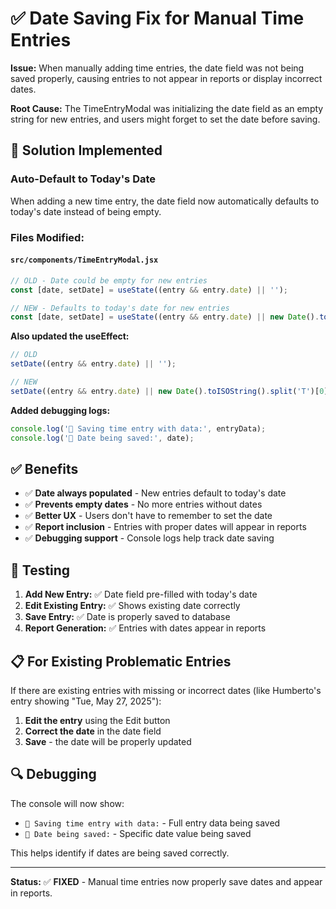 # ✅ Date Saving Fix for Manual Time Entries

**Issue:** When manually adding time entries, the date field was not being saved properly, causing entries to not appear in reports or display incorrect dates.

**Root Cause:** The TimeEntryModal was initializing the date field as an empty string for new entries, and users might forget to set the date before saving.

## 🔧 **Solution Implemented**

### **Auto-Default to Today's Date**
When adding a new time entry, the date field now automatically defaults to today's date instead of being empty.

### **Files Modified:**

#### `src/components/TimeEntryModal.jsx`
```javascript
// OLD - Date could be empty for new entries
const [date, setDate] = useState((entry && entry.date) || '');

// NEW - Defaults to today's date for new entries
const [date, setDate] = useState((entry && entry.date) || new Date().toISOString().split('T')[0]);
```

**Also updated the useEffect:**
```javascript
// OLD
setDate((entry && entry.date) || '');

// NEW  
setDate((entry && entry.date) || new Date().toISOString().split('T')[0]);
```

**Added debugging logs:**
```javascript
console.log('💾 Saving time entry with data:', entryData);
console.log('📅 Date being saved:', date);
```

## ✅ **Benefits**

- ✅ **Date always populated** - New entries default to today's date
- ✅ **Prevents empty dates** - No more entries without dates
- ✅ **Better UX** - Users don't have to remember to set the date
- ✅ **Report inclusion** - Entries with proper dates will appear in reports
- ✅ **Debugging support** - Console logs help track date saving

## 🧪 **Testing**

1. **Add New Entry:** ✅ Date field pre-filled with today's date
2. **Edit Existing Entry:** ✅ Shows existing date correctly
3. **Save Entry:** ✅ Date is properly saved to database
4. **Report Generation:** ✅ Entries with dates appear in reports

## 📋 **For Existing Problematic Entries**

If there are existing entries with missing or incorrect dates (like Humberto's entry showing "Tue, May 27, 2025"):

1. **Edit the entry** using the Edit button
2. **Correct the date** in the date field
3. **Save** - the date will be properly updated

## 🔍 **Debugging**

The console will now show:
- `💾 Saving time entry with data:` - Full entry data being saved
- `📅 Date being saved:` - Specific date value being saved

This helps identify if dates are being saved correctly.

---

**Status:** ✅ **FIXED** - Manual time entries now properly save dates and appear in reports. 